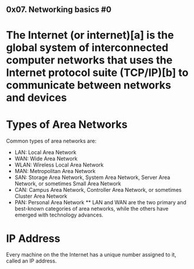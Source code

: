 ## 0x07. Networking basics #0

# The Internet (or internet)[a] is the global system of interconnected computer networks that uses the Internet protocol suite (TCP/IP)[b] to communicate between networks and devices

# Types of Area Networks
  Common types of area networks are:

* LAN: Local Area Network
* WAN: Wide Area Network
* WLAN: Wireless Local Area Network
* MAN: Metropolitan Area Network
* SAN: Storage Area Network, System Area Network, Server Area Network, or sometimes Small Area Network
* CAN: Campus Area Network, Controller Area Network, or sometimes Cluster Area Network
* PAN: Personal Area Network
** LAN and WAN are the two primary and best-known categories of area networks, while the others have emerged with technology advances.

# IP Address
Every machine on the the Internet has a unique number assigned to it, called an IP address.
